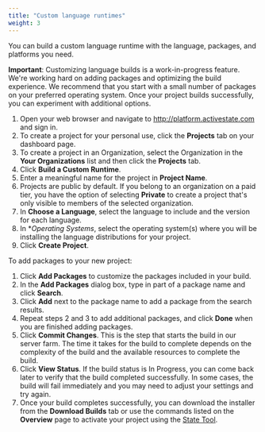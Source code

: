 ```yaml
---
title: "Custom language runtimes"
weight: 3
---
```


You can build a custom language runtime with the language, packages, and platforms you need.<!--more-->

**Important**: Customizing language builds is a work-in-progress feature. We're working hard on adding packages and optimizing the build experience. We recommend that you start with a small number of packages on your preferred operating system. Once your project builds successfully, you can experiment with additional options.

1. Open your web browser and navigate to <a href ="https://platform.activestate.com" target="\_blank">http://platform.activestate.com</a> and sign in.
2. To create a project for your personal use, click the **Projects** tab on your dashboard page.
3. To create a project in an Organization, select the Organization in the **Your Organizations** list and then click the **Projects** tab.
4. Click **Build a Custom Runtime**.
5. Enter a meaningful name for the project in **Project Name**. 
6. Projects are public by default. If you belong to an organization on a paid tier, you have the option of selecting **Private** to create a project that's only visible to members of the selected organization.
7. In **Choose a Language**, select the language to include and the version for each language.
8. In **Operating Systems*, select the operating system(s) where you will be installing the language distributions for your project. 
9. Click **Create Project**.

To add packages to your new project:

1. Click **Add Packages** to customize the packages included in your build. 
2. In the **Add Packages** dialog box, type in part of a package name and click **Search**. 
3. Click **Add** next to the package name to add a package from the search results. 
4. Repeat steps 2 and 3 to add additional packages, and click **Done** when you are finished adding packages.
5. Click **Commit Changes**. This is the step that starts the build in our server farm. The time it takes for the build to complete depends on the complexity of the build and the available resources to complete the build.
6. Click **View Status**. If the build status is In Progress, you can come back later to verify that the build completed successfully. In some cases, the build will fail immediately and you may need to adjust your settings and try again.
7. Once your build completes successfully, you can download the installer from the **Download Builds** tab or use the commands listed on the **Overview** page to activate your project using the [State Tool](/state/start). 